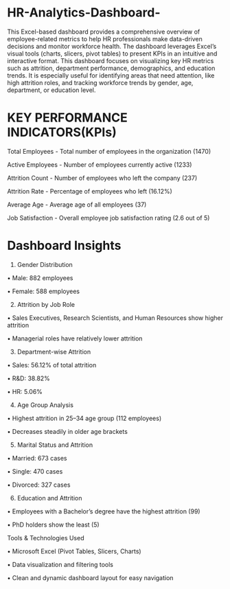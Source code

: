 # HR-Analytics-Dashboard-
This Excel-based dashboard provides a comprehensive overview of employee-related metrics to help HR professionals make data-driven decisions and monitor workforce health. The dashboard leverages Excel’s visual tools (charts, slicers, pivot tables) to present KPIs in an intuitive and interactive format.
This dashboard focuses on visualizing key HR metrics such as attrition, department performance, demographics, and education trends. It is especially useful for identifying areas that need attention, like high attrition roles, and tracking workforce trends by gender, age, department, or education level.

# KEY PERFORMANCE INDICATORS(KPIs)

Total Employees	 -                       Total number of employees in the organization (1470)

Active Employees	 -                       Number of employees currently active (1233)

Attrition Count	 -                       Number of employees who left the company (237)

Attrition Rate	 -                       Percentage of employees who left (16.12%)

Average Age	 -                       Average age of all employees (37)

Job Satisfaction	 -                       Overall employee job satisfaction rating (2.6 out of 5)


# Dashboard Insights

1. Gender Distribution

•	Male: 882 employees

•	Female: 588 employees

2. Attrition by Job Role

•	Sales Executives, Research Scientists, and Human Resources show higher attrition

•	Managerial roles have relatively lower attrition

3. Department-wise Attrition

•	Sales: 56.12% of total attrition

•	R&D: 38.82%

•	HR: 5.06%

4. Age Group Analysis

•	Highest attrition in 25–34 age group (112 employees)

•	Decreases steadily in older age brackets

5. Marital Status and Attrition

•	Married: 673 cases

•	Single: 470 cases

•	Divorced: 327 cases

6. Education and Attrition

•	Employees with a Bachelor’s degree have the highest attrition (99)

•	PhD holders show the least (5)

Tools & Technologies Used

•	Microsoft Excel (Pivot Tables, Slicers, Charts)

•	Data visualization and filtering tools

•	Clean and dynamic dashboard layout for easy navigation

